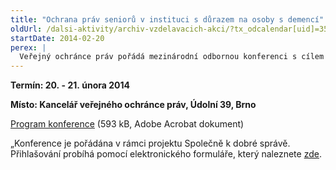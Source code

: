 ```yaml
---
title: "Ochrana práv seniorů v instituci s důrazem na osoby s demencí"
oldUrl: /dalsi-aktivity/archiv-vzdelavacich-akci/?tx_odcalendar[uid]=35&cHash=729980278b07528bcc4d0f45dce39125
startDate: 2014-02-20
perex: |
  Veřejný ochránce práv pořádá mezinárodní odbornou konferenci s cílem spojit teoretické i praktické pohledy na problematiku práv seniorů žijících v institucionálním prostředí. Stěžejním pojmem konference je lidská důstojnost ve všech jejích aspektech, s důrazem na odborné i organizační nároky péče o osoby trpící demencí.
---
```


<p><strong>Termín: 20. - 21. února 2014</strong></p>
<p><strong>Místo: Kancelář veřejného ochránce práv, Údolní 39, Brno</strong></p>
<p><a href="/uploads-import/Konference/Konference_2014/Program_konference_final.pdf" target="_blank">Program konference</a> (593 kB, Adobe Acrobat dokument)</p>
<p>„Konference je pořádána v rámci projektu Společně k dobré správě. Přihlašování probíhá pomocí elektronického formuláře, který naleznete <a href="/no_cache/spolecne-k-dobre-sprave/konference-seminare-a-kulate-stoly/">zde</a>.</p>
